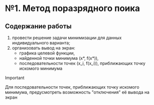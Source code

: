 # №1. Метод поразрядного поика
## Содержание работы
1) провести решение задачи минимизации для данных индивидуального варианта;
2) организовать вывод на экран:
   * графика целевой функции,
   * найденной точки минимума (x*, f(x*)),
   * последовательности точек (x_i, f(x_i)), приближающих точку искомого минимума
> [!IMPORTANT]
> Для последовательности точек, приближающих точку искомого минимума, предусмотреть возможность "отключения" её вывода на экран

